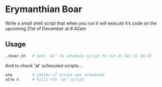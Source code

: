 # Erymanthian Boar

Write a small shell script that when you run it will execute it’s code on the upcoming
21st of December at 8:42am

## Usage

```bash
./boar.sh   # sets 'at' to schedule script to run at Dec 21 08:42
```

And to check 'at' scheculed scripts...

```bash
atq         # checks if script was scheduled
atrm n      # kills nth 'at' script
```
